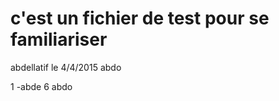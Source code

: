 # c'est un fichier de test pour se familiariser

  abdellatif le 4/4/2015  abdo
  
  1 -abde
6 abdo
